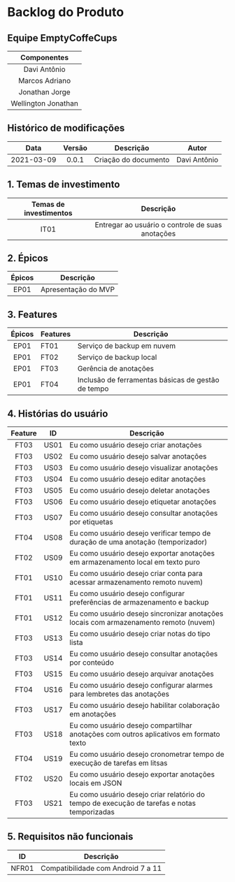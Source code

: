 # Backlog do Produto

## Equipe EmptyCoffeCups
|Componentes|
|:----------:|
|Davi Antônio|
|Marcos Adriano|
|Jonathan Jorge|
|Wellington Jonathan|

## Histórico de modificações

|Data|Versão|Descrição|Autor|
|:--:|:--:|:--:|:---:|
|2021-03-09|0.0.1|Criação do documento|Davi Antônio|

## 1. Temas de investimento
|Temas de investimentos|Descrição|
|:--------------------:|:-------------------------------------------:|
|IT01|Entregar ao usuário o controle de suas anotações|

## 2. Épicos

|Épicos|Descrição|
|:----:|:-------------------:|
|EP01|Apresentação do MVP|

## 3. Features

|Épicos|Features|Descrição|
|:--:|-----|--|
|EP01|FT01|Serviço de backup em nuvem|
|EP01|FT02|Serviço de backup local|
|EP01|FT03|Gerência de anotações|
|EP01|FT04|Inclusão de ferramentas básicas de gestão de tempo|

## 4. Histórias do usuário

|Feature|ID|Descrição|
|:--:|-----|--|
|FT03|US01|Eu como usuário desejo criar anotações|
|FT03|US02|Eu como usuário desejo salvar anotações|
|FT03|US03|Eu como usuário desejo visualizar anotações|
|FT03|US04|Eu como usuário desejo editar anotações|
|FT03|US05|Eu como usuário desejo deletar anotações|
|FT03|US06|Eu como usuário desejo etiquetar anotações|
|FT03|US07|Eu como usuário desejo consultar anotações por etiquetas|
|FT04|US08|Eu como usuário desejo verificar tempo de duração de uma anotação (temporizador)|
|FT02|US09|Eu como usuário desejo exportar anotações em armazenamento local em texto puro|
|FT01|US10|Eu como usuário desejo criar conta para acessar armazenamento remoto nuvem)|
|FT01|US11|Eu como usuário desejo configurar preferências de armazenamento e backup|
|FT01|US12|Eu como usuário desejo sincronizar anotações locais com armazenamento remoto (nuvem)|
|FT03|US13|Eu como usuário desejo criar notas do tipo lista|
|FT03|US14|Eu como usuário desejo consultar anotações por conteúdo|
|FT03|US15|Eu como usuário desejo arquivar anotações|
|FT04|US16|Eu como usuário desejo configurar alarmes para lembretes das anotações|
|FT03|US17|Eu como usuário desejo habilitar colaboração em anotações|
|FT03|US18|Eu como usuário desejo compartilhar anotações com outros aplicativos em formato texto|
|FT04|US19|Eu como usuário desejo cronometrar tempo de execução de tarefas em litsas|
|FT02|US20|Eu como usuário desejo exportar anotações locais em JSON|
|FT03|US21|Eu como usuário desejo criar relatório do tempo de execução de tarefas e notas temporizadas|

## 5. Requisitos não funcionais
|ID|Descrição|
|--|:--------:|
|NFR01|Compatibilidade com Android 7 a 11|
